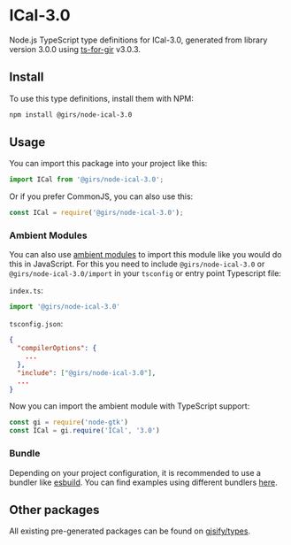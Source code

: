 
# ICal-3.0

Node.js TypeScript type definitions for ICal-3.0, generated from library version 3.0.0 using [ts-for-gir](https://github.com/gjsify/ts-for-gir) v3.0.3.


## Install

To use this type definitions, install them with NPM:
```bash
npm install @girs/node-ical-3.0
```

## Usage

You can import this package into your project like this:
```ts
import ICal from '@girs/node-ical-3.0';
```

Or if you prefer CommonJS, you can also use this:
```ts
const ICal = require('@girs/node-ical-3.0');
```

### Ambient Modules

You can also use [ambient modules](https://github.com/gjsify/ts-for-gir/tree/main/packages/cli#ambient-modules) to import this module like you would do this in JavaScript.
For this you need to include `@girs/node-ical-3.0` or `@girs/node-ical-3.0/import` in your `tsconfig` or entry point Typescript file:

`index.ts`:
```ts
import '@girs/node-ical-3.0'
```

`tsconfig.json`:
```json
{
  "compilerOptions": {
    ...
  },
  "include": ["@girs/node-ical-3.0"],
  ...
}
```

Now you can import the ambient module with TypeScript support: 

```ts
const gi = require('node-gtk')
const ICal = gi.require('ICal', '3.0')
```


### Bundle

Depending on your project configuration, it is recommended to use a bundler like [esbuild](https://esbuild.github.io/). You can find examples using different bundlers [here](https://github.com/gjsify/ts-for-gir/tree/main/examples).

## Other packages

All existing pre-generated packages can be found on [gjsify/types](https://github.com/gjsify/types).

